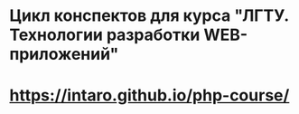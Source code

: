 # Цикл конспектов для курса **"ЛГТУ. Технологии разработки WEB-приложений"**

# https://intaro.github.io/php-course/
